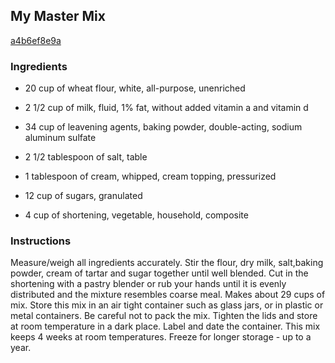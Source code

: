 ## My Master Mix

[a4b6ef8e9a](http://www.food.com/recipe/my-master-mix-360070)

### Ingredients

 - 20 cup of wheat flour, white, all-purpose, unenriched

 - 2 1/2 cup of milk, fluid, 1% fat, without added vitamin a and vitamin d

 - 34 cup of leavening agents, baking powder, double-acting, sodium aluminum sulfate

 - 2 1/2 tablespoon of salt, table

 - 1 tablespoon of cream, whipped, cream topping, pressurized

 - 12 cup of sugars, granulated

 - 4 cup of shortening, vegetable, household, composite

### Instructions

Measure/weigh all ingredients accurately. Stir the flour, dry milk, salt,baking powder, cream of tartar and sugar together until well blended. Cut in the shortening with a pastry blender or rub your hands until it is evenly distributed and the mixture resembles coarse meal. Makes about 29 cups of mix. Store this mix in an air tight container such as glass jars, or in plastic or metal containers. Be careful not to pack the mix. Tighten the lids and store at room temperature in a dark place. Label and date the container. This mix keeps 4 weeks at room temperatures. Freeze for longer storage - up to a year.